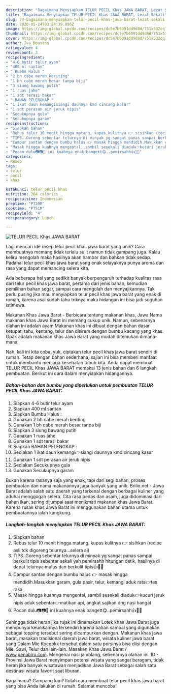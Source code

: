 ```yaml
---
description: "Bagaimana Menyiapkan TELUR PECIL Khas JAWA BARAT, Lezat Sekali"
title: "Bagaimana Menyiapkan TELUR PECIL Khas JAWA BARAT, Lezat Sekali"
slug: 74-bagaimana-menyiapkan-telur-pecil-khas-jawa-barat-lezat-sekali
date: 2020-05-24T03:24:39.096Z
image: https://img-global.cpcdn.com/recipes/dc5e7b6091dd9d8d/751x532cq70/telur-pecil-khas-jawa-barat-foto-resep-utama.jpg
thumbnail: https://img-global.cpcdn.com/recipes/dc5e7b6091dd9d8d/751x532cq70/telur-pecil-khas-jawa-barat-foto-resep-utama.jpg
cover: https://img-global.cpcdn.com/recipes/dc5e7b6091dd9d8d/751x532cq70/telur-pecil-khas-jawa-barat-foto-resep-utama.jpg
author: Iva Houston
ratingvalue: 4
reviewcount: 3
recipeingredient:
- "4-6 butir telur ayam"
- "400 ml santan"
- " Bumbu Halus "
- "2 bh cabe merah keriting"
- "1 bh cabe merah besar tanpa biji"
- "3 siung bawang putih"
- "1 ruas jahe"
- "1 sdt terasi bakar"
- " BAHAN PELENGKAP "
- "1 ikat daun kemangisiangi daunnya kmd cincang kasar"
- "1 sdt perasan air jeruk nipis"
- "Secukupnya gula"
- "Secukupnya garam"
recipeinstructions:
- "Siapkan bahan"
- "Rebus telur 10 menit hingga matang, kupas kulitnya 👉 sisihkan (recipe asli tdk digoreng telurnya...selera aj)"
- "TIPS..Goreng sebentar telurnya di minyak yg sangat panas sampai berkulit tipis sebentar sekali yah pemirsahh hitungan detik, hasilnya di dapat telurnya mulus dan berkulit tipis👍👩‍🍳"
- "Campur santan dengan bumbu halus 👉 masak hingga mendidih.Masukkan garam, gula pasir, telur, kemangi aduk rata👉tes rasa"
- "Masak hingga kuahnya mengental, sambil sesekali diaduk👉kucuri jeruk nipis aduk sebentar👉matikan api, angkat sajikan dng nasi hangat"
- "Pocan dulu📷📷🥰 ini kuahnya enak bangett😋..pemirsahh👍👩‍🍳"
categories:
- Resep
tags:
- telur
- pecil
- khas

katakunci: telur pecil khas 
nutrition: 264 calories
recipecuisine: Indonesian
preptime: "PT20M"
cooktime: "PT51M"
recipeyield: "4"
recipecategory: Lunch

---
```



![TELUR PECIL Khas JAWA BARAT](https://img-global.cpcdn.com/recipes/dc5e7b6091dd9d8d/751x532cq70/telur-pecil-khas-jawa-barat-foto-resep-utama.jpg)

Lagi mencari ide resep telur pecil khas jawa barat yang unik? Cara membuatnya memang tidak terlalu sulit namun tidak gampang juga. Kalau keliru mengolah maka hasilnya akan hambar dan bahkan tidak sedap. Padahal telur pecil khas jawa barat yang enak selayaknya punya aroma dan rasa yang dapat memancing selera kita.

Ada beberapa hal yang sedikit banyak berpengaruh terhadap kualitas rasa dari telur pecil khas jawa barat, pertama dari jenis bahan, kemudian pemilihan bahan segar, sampai cara mengolah dan menyajikannya. Tak perlu pusing jika mau menyiapkan telur pecil khas jawa barat yang enak di rumah, karena asal sudah tahu triknya maka hidangan ini bisa jadi suguhan istimewa.

Makanan Khas Jawa Barat - Berbicara tentang makanan khas, Jawa Nama makanan khas Jawa Barat ini memang cukup unik. Namun, sebenarnya olahan ini adalah ayam Makanan khas ini dibuat dengan bahan dasar ketupat, tahu, kentang, telur dan disiram dengan bumbu kacang yang khas. Opak adalah makanan khas Jawa Barat yang mudah ditemukan dimana-mana.


Nah, kali ini kita coba, yuk, ciptakan telur pecil khas jawa barat sendiri di rumah. Tetap dengan bahan sederhana, sajian ini bisa memberi manfaat untuk membantu menjaga kesehatan tubuh kita. Anda dapat membuat TELUR PECIL Khas JAWA BARAT memakai 13 jenis bahan dan 6 langkah pembuatan. Berikut ini cara dalam menyiapkan hidangannya.

<!--inarticleads1-->

##### Bahan-bahan dan bumbu yang diperlukan untuk pembuatan TELUR PECIL Khas JAWA BARAT:

1. Siapkan 4-6 butir telur ayam
1. Siapkan 400 ml santan
1. Siapkan  Bumbu Halus :
1. Gunakan 2 bh cabe merah keriting
1. Gunakan 1 bh cabe merah besar tanpa biji
1. Siapkan 3 siung bawang putih
1. Gunakan 1 ruas jahe
1. Gunakan 1 sdt terasi bakar
1. Siapkan  BAHAN PELENGKAP :
1. Sediakan 1 ikat daun kemangi👉siangi daunnya kmd cincang kasar
1. Gunakan 1 sdt perasan air jeruk nipis
1. Sediakan Secukupnya gula
1. Gunakan Secukupnya garam


Bukan karena rasanya saja yang enak, tapi dari segi bahan, proses pembuatan dan nama makanannya juga banyak yang unik. Brilio.net - Jawa Barat adalah salah satu daerah yang terkenal dengan berbagai kuliner yang aduhai menggugah selera. Cita rasa pedas dan asam, juga didominasi dari bahan ikan, sering dijumpai saat menikmati makanan khas Jawa Barat. Karena rusak khas Jawa Barat ini menggunakan bahan utama untuk pembuatannya ialah kangkung. 

<!--inarticleads2-->

##### Langkah-langkah menyiapkan TELUR PECIL Khas JAWA BARAT:

1. Siapkan bahan
1. Rebus telur 10 menit hingga matang, kupas kulitnya 👉 sisihkan (recipe asli tdk digoreng telurnya...selera aj)
1. TIPS..Goreng sebentar telurnya di minyak yg sangat panas sampai berkulit tipis sebentar sekali yah pemirsahh hitungan detik, hasilnya di dapat telurnya mulus dan berkulit tipis👍👩‍🍳
1. Campur santan dengan bumbu halus 👉 masak hingga mendidih.Masukkan garam, gula pasir, telur, kemangi aduk rata👉tes rasa
1. Masak hingga kuahnya mengental, sambil sesekali diaduk👉kucuri jeruk nipis aduk sebentar👉matikan api, angkat sajikan dng nasi hangat
1. Pocan dulu📷📷🥰 ini kuahnya enak bangett😋..pemirsahh👍👩‍🍳


Sehingga tidak heran jika rujak ini dinamakan Lotek khas Jawa Barat juga mempunyai keunikannya tersendiri karena bahan sambal yang digunakan sebagai topping tersebut sering dicampurkan dengan. Makanan khas jawa barat, masakan tradisional daerah jawa barat, wisata kuliner jawa barat yang Dalam Mie Kocookk tersebut dalam satu porsinya bisa diisi dengan Mie, Sawi, Telur dan lain-lain. Masakan Khas Jawa Barat / www.penabiru.com. Mengenai nasi jamblang, sebenarnya olahan ini. ID - Provinsi Jawa Barat menyimpan potensi wisata yang sangat beragam, tidak heran jika banyak wisatawan menjadikan Jawa Barat sebagai salah satu destinasi wisata favorit saat liburan. 

Bagaimana? Gampang kan? Itulah cara membuat telur pecil khas jawa barat yang bisa Anda lakukan di rumah. Selamat mencoba!
